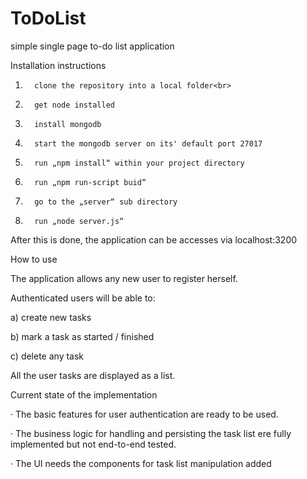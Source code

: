 # ToDoList
simple single page to-do list application

Installation instructions

 1.       clone the repository into a local folder<br>

2.       get node installed

3.       install mongodb

4.       start the mongodb server on its' default port 27017

5.       run „npm install“ within your project directory

6.       run „npm run-script buid“

7.       go to the „server“ sub directory

8.       run „node server.js“

After this is done, the application can be accesses via localhost:3200


How to use

The application allows any new user to register herself.

Authenticated users will be able to:

a)       create new tasks

b)      mark a task as started / finished

c)       delete any task

All the user tasks are displayed as a list.

 
Current state of the implementation

·         The basic features for user authentication are ready to be used.

·         The business logic for handling and persisting the task list ere fully implemented but not end-to-end tested.

·         The UI needs the components for task list manipulation added
